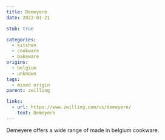 ```yaml
---
title: Demeyere
date: 2022-01-21

stub: true

categories:
  - kitchen
  - cookware
  - bakeware
origins:
  - belgium
  - unknown
tags:
  - mixed origin
parent: zwilling

links:
  - url: https://www.zwilling.com/us/demeyere/
    text: Demeyere
---
```


Demeyere offers a wide range of made in belgium cookware.
